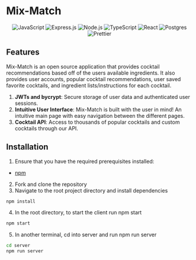 # Mix-Match

<div align="center" width="100%">

![JavaScript](https://img.shields.io/badge/javascript-%23323330.svg?style=for-the-badge&logo=javascript&logoColor=%23F7DF1E)
![Express.js](https://img.shields.io/badge/express.js-%23404d59.svg?style=for-the-badge&logo=express&logoColor=%2361DAFB)
![Node.js](https://img.shields.io/badge/node.js-6DA55F?style=for-the-badge&logo=node.js&logoColor=white)
![TypeScript](https://img.shields.io/badge/TypeScript-007ACC?style=for-the-badge&logo=typescript&logoColor=white)
![React](https://img.shields.io/badge/React-20232A?style=for-the-badge&logo=react&logoColor=61DAFB)
![Postgres](https://img.shields.io/badge/postgres-%23316192.svg?style=for-the-badge&logo=postgresql&logoColor=white)
![Prettier](https://img.shields.io/badge/prettier-1A2C34?style=for-the-badge&logo=prettier&logoColor=F7BA3E)


</div>

##  Features
Mix-Match is an open source application that provides cocktail recommendations based off of the users available ingredients. 
It also provides user accounts, popular cocktail recommendations, user saved favorite cocktails, and ingredient lists/instructions for each cocktail.

1. **JWTs and bycrypt**: Secure storage of user data and authenticated user sessions.
2. **Intuitive User Interface**: Mix-Match is built with the user in mind! An intuitive main page with easy navigation between the different pages.
3. **Cocktail API**: Access to thousands of popular cocktails and custom cocktails through our API.

## Installation
1. Ensure that you have the required prerequisites installed:
  - [npm](https://www.npmjs.com/)
2. Fork and clone the repository
3. Navigate to the root project directory and install dependencies
```bash
npm install
```
4. In the root directory, to start the client run npm start
```bash
npm start
```
5. In another terminal, cd into server and run npm run server
```bash
cd server
npm run server
```
